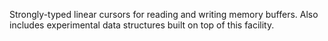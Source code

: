 
Strongly-typed linear cursors for reading and writing memory buffers.
Also includes experimental data structures built on top of this facility.
